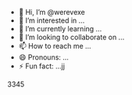 - 👋 Hi, I’m @werevexe
- 👀 I’m interested in ...
- 🌱 I’m currently learning ...
- 💞️ I’m looking to collaborate on ...
- 📫 How to reach me ...
- 😄 Pronouns: ...
- ⚡ Fun fact: ...jj

<!---
werevexe/werevexe is a ✨ special ✨ repository because its `README.md` (this file) appears on your GitHub profile.123
You can click the Preview link to take a look at your changes.
--->3345
